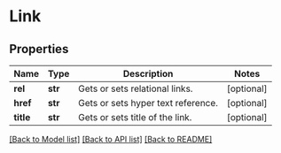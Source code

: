 # Link

## Properties
Name | Type | Description | Notes
------------ | ------------- | ------------- | -------------
**rel** | **str** | Gets or sets relational links. | [optional] 
**href** | **str** | Gets or sets hyper text reference. | [optional] 
**title** | **str** | Gets or sets title of the link. | [optional] 

[[Back to Model list]](../README.md#documentation-for-models) [[Back to API list]](../README.md#documentation-for-api-endpoints) [[Back to README]](../README.md)


